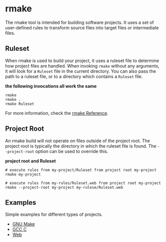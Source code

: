 rmake
=====
The rmake tool is intended for building software projects.  It uses a set of
user-defined rules to transform source files into target files or intermediate
files.

Ruleset
-------
When rmake is used to build your project, it uses a ruleset file to determine
how project files are handled.  When invoking `rmake` without any arguments, it
will look for a `Ruleset` file in the current directory.  You can also pass the
path to a ruleset file, or to a directory which contains a `Ruleset` file.

**the following invocations all work the same**
```
rmake
rmake .
rmake Ruleset
```

For more information, check the [rmake Reference](reference.md).

Project Root
------------
An rmake build will not operate on files outside of the project root.  The
project root is typically the directory in which the ruleset file is found.  The
`--project-root` option can be used to override this.

**project root and Ruleset**
```
# execute rules from my-project/Ruleset from project root my-project
rmake my-project

# execute rules from my-rules/Ruleset.web from project root my-project
rmake --project-root my-project my-rulese/Ruleset.web
```

Examples
--------
Simple examples for different types of projects.

 * [GNU Make](example/Ruleset-make)
 * [GCC C](example/Ruleset-gcc)
 * [Web](example/Ruleset-web)
